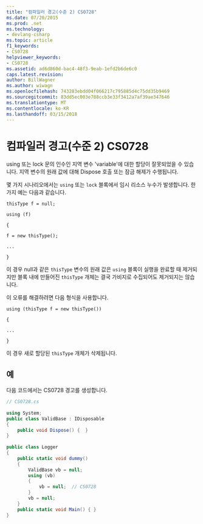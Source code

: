 ```yaml
---
title: "컴파일러 경고(수준 2) CS0728"
ms.date: 07/20/2015
ms.prod: .net
ms.technology:
- devlang-csharp
ms.topic: article
f1_keywords:
- CS0728
helpviewer_keywords:
- CS0728
ms.assetid: ad6d860d-bac4-48f3-9eab-1efd2b6de6c0
caps.latest.revision: 
author: BillWagner
ms.author: wiwagn
ms.openlocfilehash: 743283ebdd04f066217c795885d4c75dd35b9469
ms.sourcegitcommit: 83dd5ec003e788ccb3e33f3412a7af39ae347646
ms.translationtype: MT
ms.contentlocale: ko-KR
ms.lasthandoff: 03/15/2018
---
```

# <a name="compiler-warning-level-2-cs0728"></a>컴파일러 경고(수준 2) CS0728
using 또는 lock 문의 인수인 지역 변수 'variable'에 대한 할당이 잘못되었을 수 있습니다.  지역 변수의 원래 값에 대해 Dispose 호출 또는 잠금 해제가 수행됩니다.  
  
 몇 가지 시나리오에서는 `using` 또는 `lock` 블록에서 임시 리소스 누수가 발생합니다. 한 가지 예는 다음과 같습니다.  
  
 `thisType f = null;`  
  
 `using (f)`  
  
 `{`  
  
 `f = new thisType();`  
  
 `...`  
  
 `}`  
  
 이 경우 null과 같은 `thisType` 변수의 원래 값은 `using` 블록이 실행을 완료할 때 제거되지만 블록 내에 만들어진 `thisType` 개체는 결국 가비지로 수집되어도 제거되지는 않습니다.  
  
 이 오류를 해결하려면 다음 형식을 사용합니다.  
  
 `using (thisType f = new thisType())`  
  
 `{`  
  
 `...`  
  
 `}`  
  
 이 경우 새로 할당된 `thisType` 개체가 삭제됩니다.  
  
## <a name="example"></a>예  
 다음 코드에서는 CS0728 경고를 생성합니다.  
  
```csharp 
// CS0728.cs  
  
using System;  
public class ValidBase : IDisposable  
{  
    public void Dispose() {  }  
}  
  
public class Logger  
{  
    public static void dummy()  
    {  
        ValidBase vb = null;  
        using (vb)   
        {  
            vb = null;  // CS0728  
        }  
        vb = null;  
    }  
    public static void Main() { }  
}  
```

